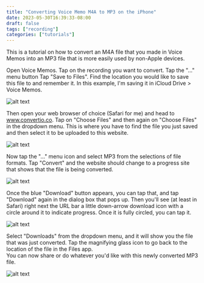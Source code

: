 ```yaml
---
title: "Converting Voice Memo M4A to MP3 on the iPhone"
date: 2023-05-30T16:39:33-08:00
draft: false
tags: ["recording"]
categories: ["tutorials"]
---
```


This is a tutorial on how to convert an M4A file that you made in Voice Memos into an MP3 file that is more easily used by non-Apple devices.

Open Voice Memos.
Tap on the recording you want to convert.
Tap the "..." menu button
Tap "Save to Files".
Find the location you would like to save this file to and remember it.  In this example, I'm saving it in iCloud Drive > Voice Memos.

![](/img/m4a-to-mp3-1.png#center "alt text")

Then open your web browser of choice (Safari for me) and head to www.convertio.co.
Tap on "Choose Files" and then again on "Choose Files" in the dropdown menu.
This is where you have to find the file you just saved and then select it to be uploaded to this website.

![](/img/m4a-to-mp3-2.png "alt text")

Now tap the "..." menu icon and select MP3 from the selections of file formats.
Tap "Convert" and the website should change to a progress site that shows that the file is being converted.

![](/img/m4a-to-mp3-3.png "alt text")

Once the blue "Download" button appears, you can tap that, and tap "Download" again in the dialog box that pops up.
Then you'll see (at least in Safari) right next the URL bar a little down-arrow download icon with a circle around it to indicate progress.  Once it is fully circled, you can tap it.

![](/img/m4a-to-mp3-4.png "alt text")

Select "Downloads" from the dropdown menu, and it will show you the file that was just converted.
Tap the magnifying glass icon to go back to the location of the file in the Files app.  
You can now share or do whatever you'd like with this newly converted MP3 file.

![](/img/m4a-to-mp3-5.png "alt text")